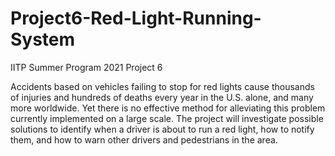 # Project6-Red-Light-Running-System
IITP Summer Program 2021 Project 6

Accidents based on vehicles failing to stop for red lights cause thousands of injuries and hundreds of deaths every year in the U.S. alone, and many more worldwide. Yet there is no effective method for alleviating this problem currently implemented on a large scale. The project will investigate possible solutions to identify when a driver is about to run a red light, how to notify them, and how to warn other drivers and pedestrians in the area.
